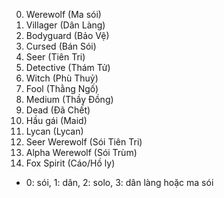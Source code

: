 0. Werewolf (Ma sói)
1. Villager (Dân Làng)
2. Bodyguard (Bảo Vệ)
3. Cursed (Bán Sói)
4. Seer (Tiên Tri)
5. Detective (Thám Tử)
6. Witch (Phù Thuỷ)
7. Fool (Thằng Ngố)
8. Medium (Thầy Đồng)
9. Dead (Đã Chết)
10. Hầu gái (Maid)
11. Lycan (Lycan)
12. Seer Werewolf (Sói Tiên Tri)
13. Alpha Werewolf (Sói Trùm)
14. Fox Spirit (Cáo/Hồ ly)

- 0: sói, 1: dân, 2: solo, 3: dân làng hoặc ma sói
